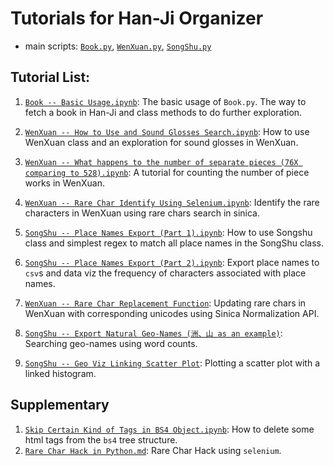 # Tutorials for Han-Ji Organizer

- main scripts: [`Book.py`](https://github.com/jibanCat/DigitalHumanities/blob/master/Han-Ji/Book.py), [`WenXuan.py`](https://github.com/jibanCat/DigitalHumanities/blob/master/Han-Ji/WenXuan.py), [`SongShu.py`](https://github.com/jibanCat/DigitalHumanities/blob/master/Han-Ji/SongShu.py)

## Tutorial List:

1. [`Book -- Basic Usage.ipynb`](http://nbviewer.jupyter.org/github/jibanCat/DigitalHumanities/blob/master/Han-Ji/tutorials/Book%20--%20Basic%20Usage.ipynb): The basic usage of `Book.py`. The way to fetch a book in Han-Ji and class methods to do further exploration.
2. [`WenXuan -- How to Use and Sound Glosses Search.ipynb`](http://nbviewer.jupyter.org/github/jibanCat/DigitalHumanities/blob/master/Han-Ji/tutorials/WenXuan%20--%20How%20to%20Use%20and%20Sound%20Glosses%20Search.ipynb): How to use WenXuan class and an exploration for sound glosses in WenXuan.
3. [`WenXuan -- What happens to the number of separate pieces (76X comparing to 528).ipynb`](http://nbviewer.jupyter.org/github/jibanCat/DigitalHumanities/blob/master/Han-Ji/tutorials/WenXuan%20--%20What%20happens%20to%20the%20number%20of%20separate%20pieces%20%2876X%20comparing%20to%20528%29.ipynb): A tutorial for counting the number of piece works in WenXuan.
4. [`WenXuan -- Rare Char Identify Using Selenium.ipynb`](http://nbviewer.jupyter.org/github/jibanCat/DigitalHumanities/blob/master/Han-Ji/tutorials/WenXuan%20--%20Rare%20Char%20Identify%20Using%20Selenium.ipynb): Identify the rare characters in WenXuan using rare chars search in sinica.
5. [`SongShu -- Place Names Export (Part 1).ipynb`](http://nbviewer.jupyter.org/github/jibanCat/DigitalHumanities/blob/master/Han-Ji/tutorials/SongShu%20--%20Place%20Names%20Export%20%28Part%201%29.ipynb): How to use Songshu class and simplest regex to match all place names in the SongShu class.
6. [`SongShu -- Place Names Export (Part 2).ipynb`](http://nbviewer.jupyter.org/github/jibanCat/DigitalHumanities/blob/master/Han-Ji/tutorials/SongShu%20--%20Place%20Names%20Export%20%28Part%202%29.ipynb): Export place names to `csv`s and data viz the frequency of characters associated with place names.
7. [`WenXuan -- Rare Char Replacement Function`](http://nbviewer.jupyter.org/github/jibanCat/DigitalHumanities/blob/master/Han-Ji/tutorials/WenXuan%20--%20Rare%20Char%20Replacement%20Function.ipynb): Updating rare chars in WenXuan with corresponding unicodes using Sinica Normalization API.

8. [`SongShu -- Export Natural Geo-Names (洲、山 as an example)`](http://nbviewer.jupyter.org/github/jibanCat/DigitalHumanities/blob/master/Han-Ji/tutorials/SongShu%20--%20Export%20Natural%20Geo-Names%20%28%E6%B4%B2%E3%80%81%E5%B1%B1%20as%20an%20example%29.ipynb): Searching geo-names using word counts.

9. [`SongShu -- Geo Viz Linking Scatter Plot`](http://nbviewer.jupyter.org/github/jibanCat/DigitalHumanities/blob/master/Han-Ji/tutorials/SongShu%20--%20Geo%20Viz%20Linking%20Scatter%20Plot.ipynb): Plotting a scatter plot with a linked histogram.

## Supplementary

1. [`Skip Certain Kind of Tags in BS4 Object.ipynb`](http://nbviewer.jupyter.org/github/jibanCat/DigitalHumanities/blob/master/Han-Ji/tutorials/Skip%20Certain%20Kind%20of%20Tags%20in%20BS4%20Object.ipynb): How to delete some html tags from the `bs4` tree structure.
2. [`Rare Char Hack in Python.md`](https://github.com/jibanCat/DigitalHumanities/blob/master/Han-Ji/tutorials/Rare%20Char%20Hack%20in%20Python.md): Rare Char Hack using `selenium`.